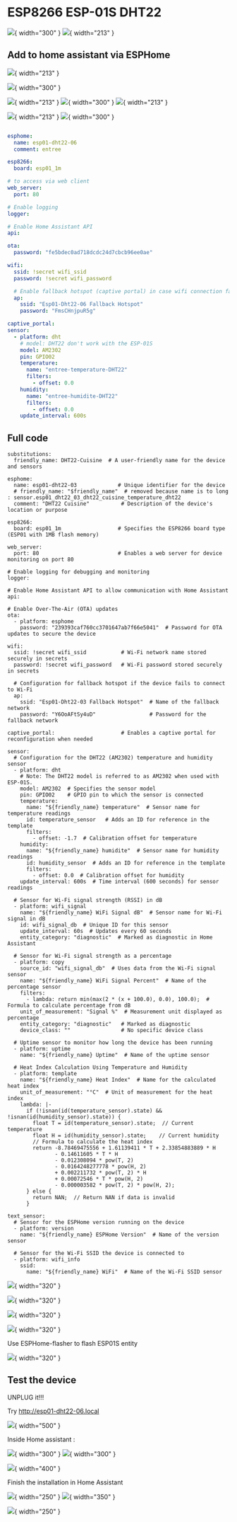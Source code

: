 # ESP8266 ESP-01S DHT22 

![](Images/ESP01-DHT22/IMG_7133.jpg){ width="300" }
![](Images/ESP01-DHT22/IMG_7134.jpg){ width="213" }

## Add to home assistant via ESPHome
![](Images/ESP01-DHT22/2023-07-12_15-01-51.png){ width="213" }

![](Images/ESP01-DHT22/2023-07-12_14-59-38.png){ width="300" }

![](Images/ESP01-DHT22/2023-07-12_16-04-07.png){ width="213" }
![](Images/ESP01-DHT22/2023-07-12_15-03-20.png){ width="300" }
![](Images/ESP01-DHT22/2023-07-12_15-03-34.png){ width="213" }

![](Images/ESP01-DHT22/2023-07-12_15-04-07.png){ width="213" }
![](Images/ESP01-DHT22/2023-07-12_16-09-50.png){ width="300" }

``` yaml

esphome:
  name: esp01-dht22-06
  comment: entree

esp8266:
  board: esp01_1m

# to access via web client
web_server:
  port: 80

# Enable logging
logger:

# Enable Home Assistant API
api:

ota:
  password: "fe5bdec0ad718dcdc24d7cbcb96ee0ae"

wifi:
  ssid: !secret wifi_ssid
  password: !secret wifi_password

  # Enable fallback hotspot (captive portal) in case wifi connection fails
  ap:
    ssid: "Esp01-Dht22-06 Fallback Hotspot"
    password: "FmsCHnjpuR5g"

captive_portal:
sensor:
  - platform: dht
    # model: DHT22 don't work with the ESP-01S
    model: AM2302
    pin: GPIO02
    temperature:
      name: "entree-temperature-DHT22"
      filters:
        - offset: 0.0
    humidity:
      name: "entree-humidite-DHT22"
      filters:
        - offset: 0.0
    update_interval: 600s

```
## Full code
```
substitutions:
  friendly_name: DHT22-Cuisine  # A user-friendly name for the device and sensors

esphome:
  name: esp01-dht22-03             # Unique identifier for the device
  # friendly_name: "$friendly_name"  # removed because name is to long : sensor.esp01_dht22_03_dht22_cuisine_temperature_dht22
  comment: "DHT22 Cuisine"          # Description of the device's location or purpose

esp8266:
  board: esp01_1m                  # Specifies the ESP8266 board type (ESP01 with 1MB flash memory)

web_server:
  port: 80                         # Enables a web server for device monitoring on port 80

# Enable logging for debugging and monitoring
logger:

# Enable Home Assistant API to allow communication with Home Assistant
api:

# Enable Over-The-Air (OTA) updates
ota:
  - platform: esphome
    password: "239393caf760cc3701647ab7f66e5041"  # Password for OTA updates to secure the device

wifi:
  ssid: !secret wifi_ssid           # Wi-Fi network name stored securely in secrets
  password: !secret wifi_password   # Wi-Fi password stored securely in secrets

  # Configuration for fallback hotspot if the device fails to connect to Wi-Fi
  ap:
    ssid: "Esp01-Dht22-03 Fallback Hotspot"  # Name of the fallback network
    password: "Y6OoAFtSy4uD"                 # Password for the fallback network

captive_portal:                     # Enables a captive portal for reconfiguration when needed

sensor:
  # Configuration for the DHT22 (AM2302) temperature and humidity sensor
  - platform: dht
    # Note: The DHT22 model is referred to as AM2302 when used with ESP-01S.
    model: AM2302  # Specifies the sensor model
    pin: GPIO02    # GPIO pin to which the sensor is connected
    temperature:
      name: "${friendly_name} temperature"  # Sensor name for temperature readings
      id: temperature_sensor   # Adds an ID for reference in the template
      filters:
        - offset: -1.7  # Calibration offset for temperature
    humidity:
      name: "${friendly_name} humidite"  # Sensor name for humidity readings
      id: humidity_sensor  # Adds an ID for reference in the template
      filters:
        - offset: 0.0  # Calibration offset for humidity
    update_interval: 600s  # Time interval (600 seconds) for sensor readings

  # Sensor for Wi-Fi signal strength (RSSI) in dB
  - platform: wifi_signal
    name: "${friendly_name} WiFi Signal dB"  # Sensor name for Wi-Fi signal in dB
    id: wifi_signal_db  # Unique ID for this sensor
    update_interval: 60s  # Updates every 60 seconds
    entity_category: "diagnostic"  # Marked as diagnostic in Home Assistant

  # Sensor for Wi-Fi signal strength as a percentage
  - platform: copy
    source_id: "wifi_signal_db"  # Uses data from the Wi-Fi signal sensor
    name: "${friendly_name} WiFi Signal Percent"  # Name of the percentage sensor
    filters:
      - lambda: return min(max(2 * (x + 100.0), 0.0), 100.0);  # Formula to calculate percentage from dB
    unit_of_measurement: "Signal %"  # Measurement unit displayed as percentage
    entity_category: "diagnostic"   # Marked as diagnostic
    device_class: ""                # No specific device class

  # Uptime sensor to monitor how long the device has been running
  - platform: uptime
    name: "${friendly_name} Uptime"  # Name of the uptime sensor

  # Heat Index Calculation Using Temperature and Humidity
  - platform: template
    name: "${friendly_name} Heat Index"  # Name for the calculated heat index
    unit_of_measurement: "°C"  # Unit of measurement for the heat index
    lambda: |-
      if (!isnan(id(temperature_sensor).state) && !isnan(id(humidity_sensor).state)) {
        float T = id(temperature_sensor).state;  // Current temperature
        float H = id(humidity_sensor).state;    // Current humidity
        // Formula to calculate the heat index
        return -8.78469475556 + 1.61139411 * T + 2.33854883889 * H
               - 0.14611605 * T * H
               - 0.012308094 * pow(T, 2)
               - 0.0164248277778 * pow(H, 2)
               + 0.002211732 * pow(T, 2) * H
               + 0.00072546 * T * pow(H, 2)
               - 0.000003582 * pow(T, 2) * pow(H, 2);
      } else {
        return NAN;  // Return NAN if data is invalid
      }

text_sensor:
  # Sensor for the ESPHome version running on the device
  - platform: version
    name: "${friendly_name} ESPHome Version"  # Name of the version sensor

  # Sensor for the Wi-Fi SSID the device is connected to
  - platform: wifi_info
    ssid:
      name: "${friendly_name} WiFi"  # Name of the Wi-Fi SSID sensor

```

![](Images/ESP01-DHT22/2023-07-12_16-15-23.png){ width="320" }

![](Images/ESP01-DHT22/2023-07-12_15-09-41.png){ width="320" }

![](Images/ESP01-DHT22/2023-07-12_15-10-03.png){ width="320" }

![](Images/ESP01-DHT22/2023-07-12_16-32-46.png){ width="320" }

Use ESPHome-flasher to flash ESP01S entity

![](Images/ESP01-DHT22/2023-07-12_15-10-51.png){ width="320" }

## Test the device

UNPLUG it!!!

Try http://esp01-dht22-06.local

![](Images/ESP01-DHT22/2023-07-12_15-27-48.png){ width="500" }

Inside Home assistant :

![](Images/ESP01-DHT22/2023-07-12_16-42-50.png){ width="300" }
![](Images/ESP01-DHT22/2023-07-12_16-44-35.png){ width="300" }

![](Images/ESP01-DHT22/2023-07-12_16-45-31.png){ width="400" }

Finish the installation in Home Assistant

![](Images/ESP01-DHT22/2023-07-12_17-59-27.png){ width="250" }
![](Images/ESP01-DHT22/2023-07-12_17-59-45.png){ width="350" }

![](Images/ESP01-DHT22/2023-07-12_18-00-01.png){ width="250" }

